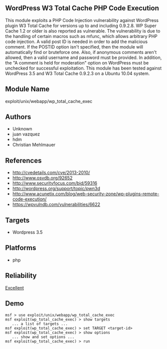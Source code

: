 ## WordPress W3 Total Cache PHP Code Execution

This module exploits a PHP Code Injection vulnerability 
against WordPress plugin W3 Total Cache for versions up to 
and including 0.9.2.8. WP Super Cache 1.2 or older is also 
reported as vulnerable. The vulnerability is due to the 
handling of certain macros such as mfunc, which allows 
arbitrary PHP code injection. A valid post ID is needed in 
order to add the malicious comment. If the POSTID option 
isn't specified, then the module will automatically find or 
bruteforce one. Also, if anonymous comments aren't allowed, 
then a valid username and password must be provided. In 
addition, the "A comment is held for moderation" option on 
WordPress must be unchecked for successful exploitation. 
This module has been tested against WordPress 3.5 and W3 
Total Cache 0.9.2.3 on a Ubuntu 10.04 system.


## Module Name
exploit/unix/webapp/wp_total_cache_exec

## Authors
* Unknown
* juan vazquez
* hdm
* Christian Mehlmauer


## References
* http://cvedetails.com/cve/2013-2010/
* http://www.osvdb.org/92652
* http://www.securityfocus.com/bid/59316
* http://wordpress.org/support/topic/pwn3d
* http://www.acunetix.com/blog/web-security-zone/wp-plugins-remote-code-execution/
* https://wpvulndb.com/vulnerabilities/6622



## Targets
* Wordpress 3.5


## Platforms
* php

## Reliability
[Excellent](https://github.com/rapid7/metasploit-framework/wiki/Exploit-Ranking)

## Demo

```
msf > use exploit/unix/webapp/wp_total_cache_exec
msf exploit(wp_total_cache_exec) > show targets
   ... a list of targets ...
msf exploit(wp_total_cache_exec) > set TARGET <target-id>
msf exploit(wp_total_cache_exec) > show options
   ... show and set options ...
msf exploit(wp_total_cache_exec) > run
```
    
    